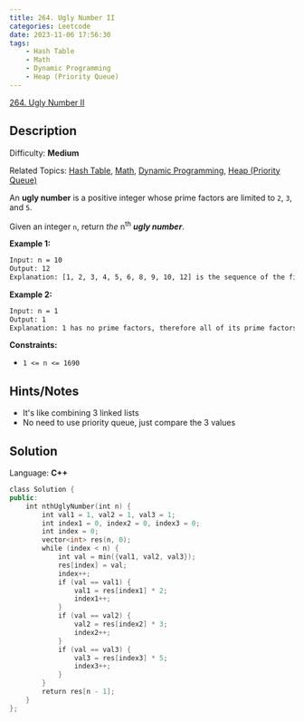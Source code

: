 ```yaml
---
title: 264. Ugly Number II
categories: Leetcode
date: 2023-11-06 17:56:30
tags:
    - Hash Table
    - Math
    - Dynamic Programming
    - Heap (Priority Queue)
---
```


[264\. Ugly Number II](https://leetcode.com/problems/ugly-number-ii/)

## Description

Difficulty: **Medium**

Related Topics: [Hash Table](https://leetcode.com/tag/https://leetcode.com/tag/hash-table//), [Math](https://leetcode.com/tag/https://leetcode.com/tag/math//), [Dynamic Programming](https://leetcode.com/tag/https://leetcode.com/tag/dynamic-programming//), [Heap (Priority Queue)](https://leetcode.com/tag/https://leetcode.com/tag/heap-priority-queue//)

An **ugly number** is a positive integer whose prime factors are limited to `2`, `3`, and `5`.

Given an integer `n`, return _the_ n<sup>th</sup> _**ugly number**_.

**Example 1:**

```bash
Input: n = 10
Output: 12
Explanation: [1, 2, 3, 4, 5, 6, 8, 9, 10, 12] is the sequence of the first 10 ugly numbers.
```

**Example 2:**

```bash
Input: n = 1
Output: 1
Explanation: 1 has no prime factors, therefore all of its prime factors are limited to 2, 3, and 5.
```

**Constraints:**

* `1 <= n <= 1690`

## Hints/Notes

* It's like combining 3 linked lists
* No need to use priority queue, just compare the 3 values

## Solution

Language: **C++**

```C++
class Solution {
public:
    int nthUglyNumber(int n) {
        int val1 = 1, val2 = 1, val3 = 1;
        int index1 = 0, index2 = 0, index3 = 0;
        int index = 0;
        vector<int> res(n, 0);
        while (index < n) {
            int val = min({val1, val2, val3});
            res[index] = val;
            index++;
            if (val == val1) {
                val1 = res[index1] * 2;
                index1++;
            }
            if (val == val2) {
                val2 = res[index2] * 3;
                index2++;
            }
            if (val == val3) {
                val3 = res[index3] * 5;
                index3++;
            }
        }
        return res[n - 1];
    }
};
```
